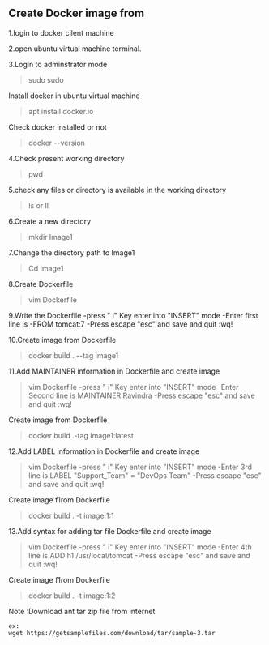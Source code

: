 Create Docker image from
-------------------------
1.login to docker cilent machine

2.open ubuntu virtual machine terminal.

3.Login to adminstrator mode
   >sudo  sudo
   
   Install docker in ubuntu virtual machine
   >apt install docker.io
   
   Check docker installed or not
   >docker --version
   
4.Check present working directory 
   >pwd
   
5.check any files or directory is available  in the working directory
   >ls
   or
   >ll
   
6.Create a new directory
  >mkdir Image1

7.Change the directory path to Image1
  >Cd Image1
  
8.Create  Dockerfile
   >vim Dockerfile

9.Write the Dockerfile
  -press " i" Key enter into "INSERT" mode
  -Enter first line is
  -FROM tomcat:7
  -Press escape "esc" and save and quit
  :wq!
  
10.Create image from Dockerfile

  >docker build . --tag image1  
  
11.Add MAINTAINER information in Dockerfile and create image

   >vim Dockerfile
  -press " i" Key enter into "INSERT" mode
  -Enter Second line is
  MAINTAINER Ravindra
  -Press escape "esc" and save and quit
  :wq!
  
 Create image from Dockerfile
 >docker build .-tag Image1:latest

12.Add LABEL information in Dockerfile and  create image
  >vim Dockerfile
  -press " i" Key enter into "INSERT" mode
  -Enter 3rd  line is
  LABEL "Support_Team" = "DevOps Team"
  -Press escape "esc" and save and quit
  :wq!

  Create image f1rom Dockerfile
   >docker build . -t image:1:1
   
13.Add syntax for adding tar file Dockerfile and  create image
  >vim Dockerfile
  -press " i" Key enter into "INSERT" mode
  -Enter 4th  line is
  ADD h1 /usr/local/tomcat
  -Press escape "esc" and save and quit
  :wq!
  
  
  Create image f1rom Dockerfile
   >docker build . -t image:1:2
   
   
   Note :Download ant tar zip file from internet 
    
    ex: 
	wget https://getsamplefiles.com/download/tar/sample-3.tar
